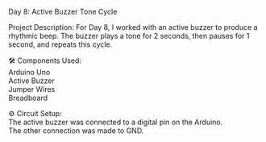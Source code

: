Day 8: Active Buzzer Tone Cycle

Project Description: For Day 8, I worked with an active buzzer to produce a rhythmic beep. The buzzer plays a tone for 2 seconds, then pauses for 1 second, and repeats this cycle.


🛠️ Components Used:  
Arduino Uno  
Active Buzzer  
Jumper Wires  
Breadboard  

⚙️ Circuit Setup:  
The active buzzer was connected to a digital pin on the Arduino.  
The other connection was made to GND.
